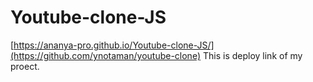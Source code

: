 # Youtube-clone-JS
[https://ananya-pro.github.io/Youtube-clone-JS/](https://github.com/ynotaman/youtube-clone)
This is deploy link of my proect.
